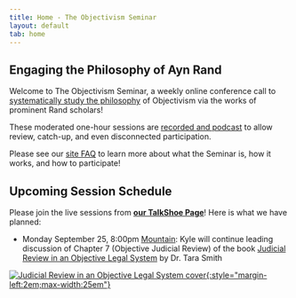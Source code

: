 ```yaml
---
title: Home - The Objectivism Seminar
layout: default
tab: home
---
```


Engaging the Philosophy of Ayn Rand
-----------------------------------
Welcome to The Objectivism Seminar, a weekly online conference call to
[systematically study the philosophy](/about "About the Objectivism Seminar")
of Objectivism via the works of prominent Rand scholars!

These moderated one-hour sessions are [recorded and podcast](/archives "Session Recording Archives")
to allow review, catch-up, and even disconnected participation.

Please see our [site FAQ](/faq "Frequently Asked Questions")
to learn more about what the Seminar is, how it works, and how to participate!

Upcoming Session Schedule
-------------------------
Please join the live sessions from
[**our TalkShoe Page**](http://www.talkshoe.com/talkshoe/web/talkCast.jsp?masterId=15215&amp;cmd=tc "The Objectivism Seminar at TalkShoe.com")!
Here is what we have planned:

* Monday September 25,
  8:00pm [Mountain][mtn]:
  Kyle will
  continue leading discussion of
  Chapter 7 (Objective Judicial Review) of
  the book [Judicial Review in an Objective Legal System][book]
  by Dr. Tara Smith

[![Judicial Review in an Objective Legal System cover][cover]{:style="margin-left:2em;max-width:25em"}][book]


[cover]:   https://images-na.ssl-images-amazon.com/images/I/410dGRxeleL.jpg
[book]:    http://amzn.com/110753495X
[mtn]:     http://wwp.greenwichmeantime.com/time-zone/usa/mountain-time/

